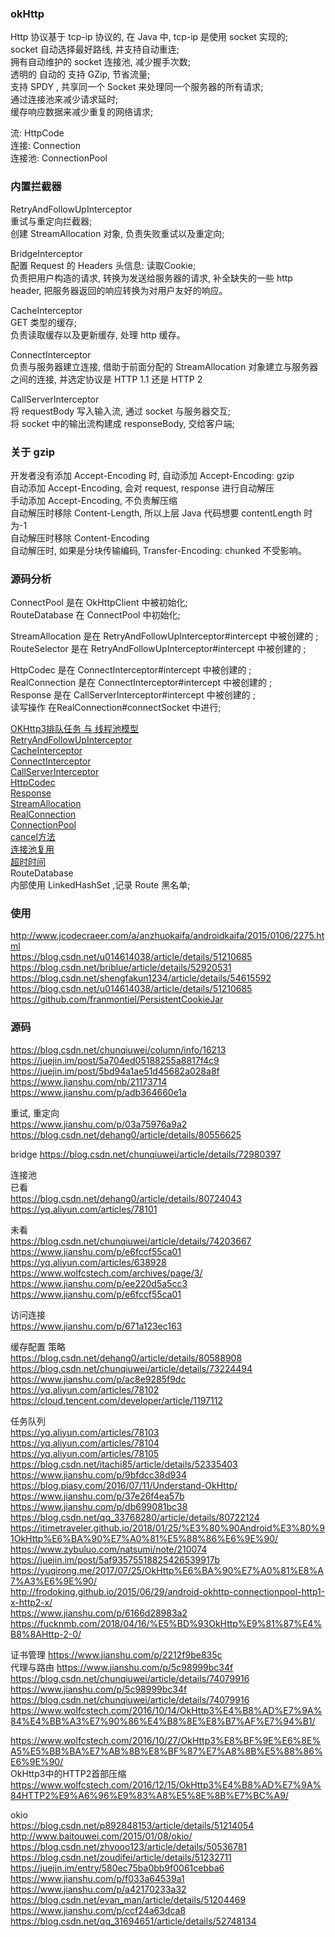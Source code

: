 ### okHttp  
Http 协议基于 tcp-ip 协议的, 在 Java 中, tcp-ip 是使用 socket 实现的;  
socket 自动选择最好路线, 并支持自动重连;  
拥有自动维护的 socket 连接池, 减少握手次数;  
透明的 自动的 支持 GZip, 节省流量;  
支持 SPDY , 共享同一个 Socket 来处理同一个服务器的所有请求;  
通过连接池来减少请求延时;  
缓存响应数据来减少重复的网络请求;  

流: HttpCode  
连接: Connection  
连接池: ConnectionPool  
### 内置拦截器  
RetryAndFollowUpInterceptor  
重试与重定向拦截器;  
创建 StreamAllocation 对象, 负责失败重试以及重定向;  

BridgeInterceptor  
配置 Request 的 Headers 头信息: 读取Cookie;  
负责把用户构造的请求, 转换为发送给服务器的请求, 补全缺失的一些 http header, 把服务器返回的响应转换为对用户友好的响应。  


CacheInterceptor  
GET 类型的缓存;  
负责读取缓存以及更新缓存, 处理 http 缓存。  

ConnectInterceptor    
负责与服务器建立连接, 借助于前面分配的 StreamAllocation 对象建立与服务器之间的连接, 并选定协议是 HTTP 1.1 还是 HTTP 2  
  
CallServerInterceptor  
将 requestBody 写入输入流, 通过 socket 与服务器交互;  
将 socket 中的输出流构建成 responseBody, 交给客户端;  

### 关于 gzip  
开发者没有添加 Accept-Encoding 时, 自动添加 Accept-Encoding: gzip  
自动添加 Accept-Encoding, 会对 request, response 进行自动解压  
手动添加 Accept-Encoding, 不负责解压缩  
自动解压时移除 Content-Length, 所以上层 Java 代码想要 contentLength 时为-1  
自动解压时移除 Content-Encoding  
自动解压时, 如果是分块传输编码, Transfer-Encoding: chunked 不受影响。  

### 源码分析  
ConnectPool 是在 OkHttpClient 中被初始化;  
RouteDatabase  在 ConnectPool 中初始化;  

StreamAllocation 是在 RetryAndFollowUpInterceptor#intercept 中被创建的 ;    
RouteSelector 是在 RetryAndFollowUpInterceptor#intercept 中被创建的 ;    

HttpCodec 是在 ConnectInterceptor#intercept 中被创建的 ;  
RealConnection 是在 ConnectInterceptor#intercept 中被创建的 ;  
Response 是在 CallServerInterceptor#intercept 中被创建的 ;    
读写操作 在RealConnection#connectSocket 中进行;  


[OKHttp3排队任务 与 线程池模型](library/source_thread_pool.md)  
[RetryAndFollowUpInterceptor](library/RetryAndFollowUpInterceptor.md)  
[CacheInterceptor](library/CacheInterceptor.md)  
[ConnectInterceptor](library/ConnectInterceptor.md)  
[CallServerInterceptor](library/CallServerInterceptor.md)  
[HttpCodec](library/HttpCodec.md)  
[Response](library/Response.md)  
[StreamAllocation](library/StreamAllocation.md)  
[RealConnection](library/RealConnection.md)  
[ConnectionPool](library/ConnectionPool.md)  
[cancel方法](library/source_cancel.md)  
[连接池复用](library/source_connection_pool.md)  
[超时时间](library/source_timeout.md)  
RouteDatabase  
内部使用 LinkedHashSet ,记录 Route 黑名单;  


### 使用  
http://www.jcodecraeer.com/a/anzhuokaifa/androidkaifa/2015/0106/2275.html  
https://blog.csdn.net/u014614038/article/details/51210685  
https://blog.csdn.net/briblue/article/details/52920531  
https://blog.csdn.net/shengfakun1234/article/details/54615592  
https://blog.csdn.net/u014614038/article/details/51210685  
https://github.com/franmontiel/PersistentCookieJar  

### 源码  
https://blog.csdn.net/chunqiuwei/column/info/16213  
https://juejin.im/post/5a704ed05188255a8817f4c9  
https://juejin.im/post/5bd94a1ae51d45682a028a8f  
https://www.jianshu.com/nb/21173714  
https://www.jianshu.com/p/adb364660e1a  

重试, 重定向    
https://www.jianshu.com/p/03a75976a9a2  
https://blog.csdn.net/dehang0/article/details/80556625  

bridge
https://blog.csdn.net/chunqiuwei/article/details/72980397  

连接池         
已看  
https://blog.csdn.net/dehang0/article/details/80724043
https://yq.aliyun.com/articles/78101  

未看  
https://blog.csdn.net/chunqiuwei/article/details/74203667  
https://www.jianshu.com/p/e6fccf55ca01  
https://yq.aliyun.com/articles/638928  
https://www.wolfcstech.com/archives/page/3/  
https://www.jianshu.com/p/ee220d5a5cc3  
https://www.jianshu.com/p/e6fccf55ca01  

访问连接  
https://www.jianshu.com/p/671a123ec163  

缓存配置  策略    
https://blog.csdn.net/dehang0/article/details/80588908  
https://blog.csdn.net/chunqiuwei/article/details/73224494  
https://www.jianshu.com/p/ac8e9285f9dc  
https://yq.aliyun.com/articles/78102  
https://cloud.tencent.com/developer/article/1197112  
  

任务队列    
https://yq.aliyun.com/articles/78103  
https://yq.aliyun.com/articles/78104  
https://yq.aliyun.com/articles/78105  
https://blog.csdn.net/itachi85/article/details/52335403  
https://www.jianshu.com/p/9bfdcc38d934  
https://blog.piasy.com/2016/07/11/Understand-OkHttp/  
https://www.jianshu.com/p/37e26f4ea57b  
https://www.jianshu.com/p/db699081bc38  
https://blog.csdn.net/qq_33768280/article/details/80722124  
https://itimetraveler.github.io/2018/01/25/%E3%80%90Android%E3%80%91OkHttp%E6%BA%90%E7%A0%81%E5%88%86%E6%9E%90/  
https://www.zybuluo.com/natsumi/note/210074  
https://juejin.im/post/5af93575518825426539917b  
https://yuqirong.me/2017/07/25/OkHttp%E6%BA%90%E7%A0%81%E8%A7%A3%E6%9E%90/  
http://frodoking.github.io/2015/06/29/android-okhttp-connectionpool-http1-x-http2-x/  
https://www.jianshu.com/p/6166d28983a2  
https://fucknmb.com/2018/04/16/%E5%BD%93OkHttp%E9%81%87%E4%B8%8AHttp-2-0/  

证书管理       https://www.jianshu.com/p/2212f9be835c  
代理与路由  https://www.jianshu.com/p/5c98999bc34f  
https://blog.csdn.net/chunqiuwei/article/details/74079916  
https://www.jianshu.com/p/5c98999bc34f  
https://blog.csdn.net/chunqiuwei/article/details/74079916  
https://www.wolfcstech.com/2016/10/14/OkHttp3%E4%B8%AD%E7%9A%84%E4%BB%A3%E7%90%86%E4%B8%8E%E8%B7%AF%E7%94%B1/  



https://www.wolfcstech.com/2016/10/27/OkHttp3%E8%BF%9E%E6%8E%A5%E5%BB%BA%E7%AB%8B%E8%BF%87%E7%A8%8B%E5%88%86%E6%9E%90/  
OkHttp3中的HTTP2首部压缩  
https://www.wolfcstech.com/2016/12/15/OkHttp3%E4%B8%AD%E7%9A%84HTTP2%E9%A6%96%E9%83%A8%E5%8E%8B%E7%BC%A9/   

okio  
https://blog.csdn.net/p892848153/article/details/51214054  
http://www.baitouwei.com/2015/01/08/okio/  
https://blog.csdn.net/zhyooo123/article/details/50536781  
https://blog.csdn.net/zoudifei/article/details/51232711  
https://juejin.im/entry/580ec75ba0bb9f0061cebba6  
https://www.jianshu.com/p/f033a64539a1  
https://www.jianshu.com/p/a42170233a32  
https://blog.csdn.net/evan_man/article/details/51204469  
https://www.jianshu.com/p/ccf24a63dca8  
https://blog.csdn.net/qq_31694651/article/details/52748134  
